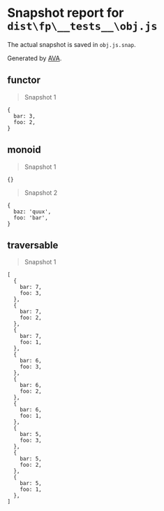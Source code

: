 # Snapshot report for `dist\fp\__tests__\obj.js`

The actual snapshot is saved in `obj.js.snap`.

Generated by [AVA](https://ava.li).

## functor

> Snapshot 1

    {
      bar: 3,
      foo: 2,
    }

## monoid

> Snapshot 1

    {}

> Snapshot 2

    {
      baz: 'quux',
      foo: 'bar',
    }

## traversable

> Snapshot 1

    [
      {
        bar: 7,
        foo: 3,
      },
      {
        bar: 7,
        foo: 2,
      },
      {
        bar: 7,
        foo: 1,
      },
      {
        bar: 6,
        foo: 3,
      },
      {
        bar: 6,
        foo: 2,
      },
      {
        bar: 6,
        foo: 1,
      },
      {
        bar: 5,
        foo: 3,
      },
      {
        bar: 5,
        foo: 2,
      },
      {
        bar: 5,
        foo: 1,
      },
    ]
